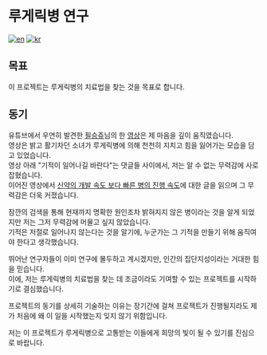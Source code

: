 # 루게릭병 연구
[![en](https://img.shields.io/badge/lang-en-red.svg)](https://github.com/We-will-find-a-way-We-always-have/ALS-research/blob/main/README.md)
[![kr](https://img.shields.io/badge/lang-kr-blue.svg)](https://github.com/We-will-find-a-way-We-always-have/ALS-research/blob/main/README.kr.md)


## 목표
이 프로젝트는 루게릭병의 치료법을 찾는 것을 목표로 합니다.  


## 동기

유튜브에서 우연히 발견한 [필승쥬](https://www.youtube.com/@blossom_joo)님의 한 [영상](https://youtu.be/3dNFOtSCm3s?si=x2JiyxChZmm8Csby)은 제 마음을 깊이 움직였습니다.  
영상은 밝고 활기차던 소녀가 루게릭병에 의해 천천히 지치고 힘을 잃어가는 모습을 담고 있었습니다.  
영상 아래 "기적이 일어나길 바란다"는 댓글들 사이에서, 저는 알 수 없는 무력감에 사로잡혔습니다.  
이어진 영상에서 [신약의 개발 속도 보다 빠른 병의 진행 속도](https://www.youtube.com/watch?v=s88OhEAbFr0&t=374s)에 대한 글을 읽으며 그 무력감은 더욱 커졌습니다.  

잠깐의 검색을 통해 현재까지 명확한 원인조차 밝혀지지 않은 병이라는 것을 알게 되었지만 저는 그저 무력감에 머물고 싶지 않았습니다.  
기적은 저절로 일어나지 않는다는 것을 알기에, 누군가는 그 기적을 만들기 위해 움직여야 한다고 생각했습니다.  

뛰어난 연구자들이 이미 연구에 몰두하고 계시겠지만, 인간의 집단지성이라는 거대한 힘을 믿습니다.  
이에, 저는 루게릭병의 치료법을 찾는 데 조금이라도 기여할 수 있는 프로젝트를 시작하기로 결심했습니다.  

프로젝트의 동기를 상세히 기술하는 이유는 장기간에 걸쳐 프로젝트가 진행될지라도 제가 처음에 왜 이 일을 시작했는지 잊지 않기 위함입니다.  

저는 이 프로젝트가 루게릭병으로 고통받는 이들에게 희망의 빛이 될 수 있기를 진심으로 바랍니다.  
